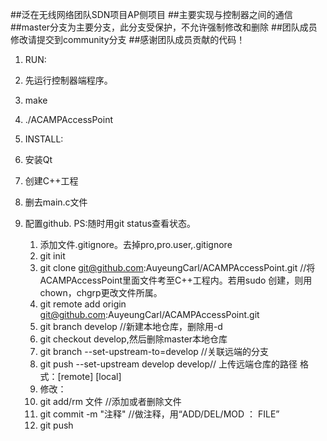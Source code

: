##泛在无线网络团队SDN项目AP侧项目
##主要实现与控制器之间的通信
##master分支为主要分支，此分支受保护，不允许强制修改和删除
##团队成员修改请提交到community分支
##感谢团队成员贡献的代码！

1. RUN:
  1. 先运行控制器端程序。
  2. make
  3. ./ACAMPAccessPoint

2. INSTALL:
  1. 安装Qt
  2. 创建C++工程
  3. 删去main.c文件
  4. 配置github. PS:随时用git status查看状态。
     1. 添加文件.gitignore。去掉pro,pro.user,.gitignore
     2. git init
     2. git clone git@github.com:AuyeungCarl/ACAMPAccessPoint.git //将ACAMPAccessPoint里面文件考至C++工程内。若用sudo 创建，则用chown，chgrp更改文件所属。
     3. git remote add origin git@github.com:AuyeungCarl/ACAMPAccessPoint.git
     4. git branch develop //新建本地仓库，删除用-d
     5. git checkout develop,然后删除master本地仓库
     6. git branch --set-upstream-to=develop //关联远端的分支
     7. git push --set-upstream develop develop// 上传远端仓库的路径 格式：[remote] [local]
     8. 修改：
       1. git add/rm 文件 //添加或者删除文件
       2. git commit -m "注释" //做注释，用“ADD/DEL/MOD ： FILE”
       3. git push
 








